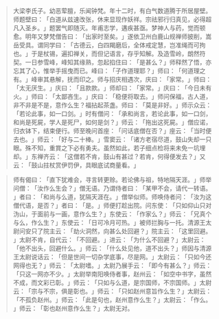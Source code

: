 
> 大梁李氏子。幼恶荤膻，乐闻钟梵。年十二时，有白气数道腾于所居屋壁。师题壁曰：​「白道从兹速改张，休来显现作妖祥。宗祛邪行归真见，必得超凡入圣乡。​」题罢气即随灭。年甫志学，遘疾甚亟。梦神人与药，觉而顿愈。明年又梦梵僧告曰：​「出家时至矣。​」遂依卫州白鹿山规禅师披削，嵩岳受具。谓同学曰：​「古德云，白四羯磨后，全体戒定慧，岂准绳而可拘也。​」于是杖锡，遍扣禅关，而但记语言，存乎知解。及造雪岭，朗然符契。一日参雪峰，峰知其缘熟，忽起掐住曰：​「是甚么？​」师释然了悟，亦忘其了心，惟举手摇曳而已。峰曰：​「子作道理耶？​」师曰：​「何道理之有。​」峰审其悬解，抚而印之。师与招庆相遇次，庆曰：​「家常。​」师曰：​「太无厌生。​」庆曰：​「且款款。​」师却曰：​「家常。​」庆曰：​「今日未有火。​」师曰：​「太鄙吝生。​」庆曰：​「稳便将取去。​」师问保福，古人道，非不非是不是，意作么生？福拈起茶盏。师曰：​「莫是非好。​」师示众云：​「若论此事，如一口剑。​」时有僧问：​「承和尚言，若论此事，如一口剑，和尚是死屍，学人是死尸，如何是剑？​」师云：​「拖出这死屍。​」僧应诺，归衣钵下，结束便行。师至晚问首座：​「问话底僧在否？​」座云：​「当时便去也。​」师云：​「好与二十棒。​」雪窦云：​「诸方老宿尽道，鼓山失却一只眼。殊不知，重賞之下必有勇夫。虽然如此，若子细点检将来未免一坑埋却。​」东禅齐云：​「这僧若不肯，鼓山有甚过？若肯，何得便发去？​」又云：​「鼓山拄杖赏伊罚伊，具眼底试商量看。​」

> 师有偈曰：​「直下犹难会，寻言转更赊。若论佛与祖，特地隔天涯。​」师举问僧：​「汝作么生会？​」僧无语。乃谓侍者曰：​「某甲不会，请代一转语。​」者曰：​「和尚与么道，犹隔天涯在。​」僧举似师。师唤侍者问：​「汝为这僧代语，是否？​」者曰：​「是。​」师便打趁出院。问东使：​「只如仰山只对沩山，于面前与一画，意作么生？​」东使云：​「作家么？​」师云：​「兄真个与么，作么生？​」东使云：​「日可冷月可热。​」被师拦胸与一托。清源王太尉问安只了院主云：​「劫火洞然，向甚么处回避？​」院主云：​「这里回避。​」太尉不肯，自代云：​「不回避。​」进云：​「为什么不回避？​」太尉云：​「他不出头，回避什么。​」师云：​「什么处见他，道不出头？​」师因与清源王太尉说话云：​「但是世间一切杂学底事，尽是网。​」太尉云：​「只如今还网得也无？​」师云：​「太尉嗜。​」太尉乃展手云：​「即今有甚么？​」师云：​「只这一网亦不少。​」太尉举南阳唤侍者事，赵州云：​「如空中书字，虽然不成，而文彩已彰。​」师云：​「只如与么道，是宗国师，不宗国师。​」太尉云：​「宗与不宗，俱是彰也。​」师云：​「只如赵州意旨作么生？​」太尉云：​「不孤负赵州。​」师云：​「此是句也，赵州意作么生？​」太尉云：​「作么。​」师云：​「彰也赵州意作么生？​」太尉无对。
